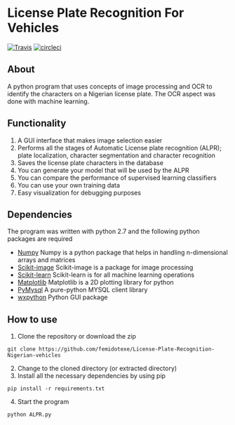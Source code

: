 # License Plate Recognition For Vehicles

[![Travis](https://travis-ci.org/andela-foladeji/License-Plate-Recognition-Nigerian-vehicles.png)](https://travis-ci.org/andela-foladeji/License-Plate-Recognition-Nigerian-vehicles)
[![circleci](https://circleci.com/gh/andela-foladeji/License-Plate-Recognition-Nigerian-vehicles.png)](https://circleci.com/gh/andela-foladeji/License-Plate-Recognition-Nigerian-vehicles)

## **About**
A python program that uses concepts of image processing and OCR to identify the characters on a Nigerian license plate. The OCR aspect was done with machine learning.

## **Functionality**
1. A GUI interface that makes image selection easier
2. Performs all the stages of Automatic License plate recognition (ALPR); plate localization, character segmentation and character recognition
3. Saves the license plate characters in the database
4. You can generate your model that will be used by the ALPR
5. You can compare the performance of supervised learning classifiers
6. You can use your own training data
7. Easy visualization for debugging purposes

## **Dependencies**
The program was written with python 2.7 and the following python packages are required
* [Numpy](http://docs.scipy.org/doc/numpy-1.10.0) Numpy is a python package that helps in handling n-dimensional arrays and matrices
* [Scikit-image](http://scikit-image.org/) Scikit-image is a package for image processing
* [Scikit-learn](http://scikit-learn.org/) Scikit-learn is for all machine learning operations
* [Matplotlib](http://matplotlib.org) Matplotlib is a 2D plotting library for python
* [PyMysql](https://github.com/PyMYSQL/PyMYSQL) A pure-python MYSQL client library
* [wxpython](http//wxpython.org) Python GUI package

## **How to use**
1. Clone the repository or download the zip
```
git clone https://github.com/femidotexe/License-Plate-Recognition-Nigerian-vehicles
```
2. Change to the cloned directory (or extracted directory)
3. Install all the necessary dependencies by using pip
```
pip install -r requirements.txt
```
4. Start the program
```
python ALPR.py
```
